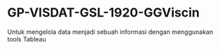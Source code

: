 # GP-VISDAT-GSL-1920-GGViscin
Untuk mengelola data menjadi sebuah informasi dengan menggunakan tools Tableau

